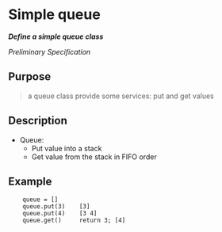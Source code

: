 
# Simple queue

***Define a simple queue class***

*Preliminary Specification*

## Purpose
> a queue class provide some services: put and get values

## Description
- Queue:
	- Put value into a stack
	- Get value from the stack in FIFO order

## Example
```
	queue = []
	queue.put(3) 	[3]
	queue.put(4) 	[3 4]
	queue.get() 	return 3; [4]
```